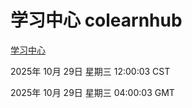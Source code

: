 # 学习中心 colearnhub
[学习中心](http://:56308/colearnhub/)

2025年 10月 29日 星期三 12:00:03 CST

2025年 10月 29日 星期三 04:00:03 GMT
